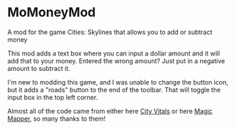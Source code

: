 # MoMoneyMod
A mod for the game Cities: Skylines that allows you to add or subtract money

This mod adds a text box where you can input a dollar amount and it will add that to your money. Entered the wrong amount? Just put in a negative amount to subtract it. 

I'm new to modding this game, and I was unable to change the button icon, but it adds a "roads" button to the end of the toolbar. That will toggle the input box in the top left corner. 

Almost all of the code came from either here [City Vitals](https://github.com/rob-williams/CityVitalsWatchMod) or here [Magic Mapper](https://github.com/lxteo/Cities-Skylines-Mapper), so many thanks to them! 
